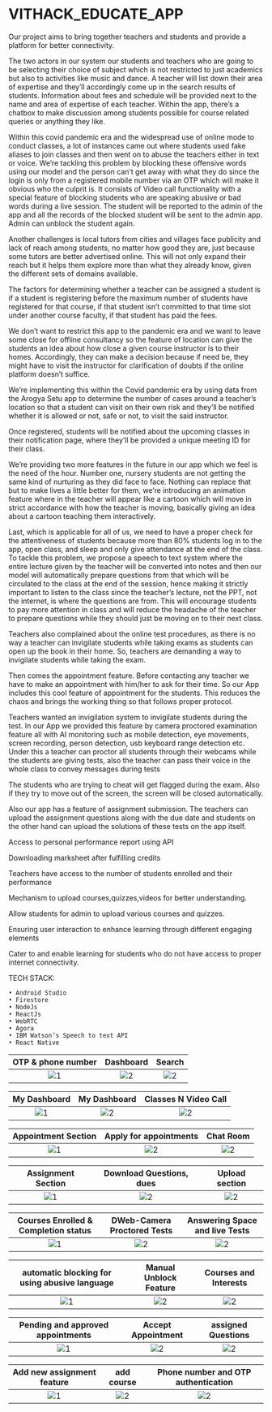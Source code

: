# VITHACK_EDUCATE_APP

Our project aims to bring together teachers and students and provide a platform for better connectivity.

The two actors in our system our students and teachers who are going to be selecting their choice of subject which is not restricted to just academics but also to activities like music and dance. A teacher will list down their area of expertise and they’ll accordingly come up in the search results of students. Information about fees and schedule will be provided next to the name and area of expertise of each teacher. Within the app, there’s a chatbox to make discussion among students possible for course related queries or anything they like.

Within this covid pandemic era and the widespread use of online mode to conduct classes, a lot of instances came out where students used fake aliases to join classes and then went on to abuse the teachers either in text or voice. We’re tackling this problem by blocking these offensive words using our model and the person can’t get away with what they do since the login is only from a registered mobile number via an OTP which will make it obvious who the culprit is. It consists of Video call functionality with a special feature of blocking students who are speaking abusive or bad words during a live session. The student will be reported to the admin of the app and all the records of the blocked student will be sent to the admin app. Admin can unblock the student again. 

Another challenges is local tutors from cities and villages face publicity and lack of reach among students, no matter how good they are, just because some tutors are better advertised online. This will not only expand their reach but it helps them explore more than what they already know, given the different sets of domains available. 

The factors for determining whether a teacher can be assigned a student is if a student is registering before the maximum number of students have registered for that course, if that student isn’t committed to that time slot under another course faculty, if that student has paid the fees. 

We don’t want to restrict this app to the pandemic era and we want to leave some close for offline consultancy so the feature of location can give the students an idea about how close a given course instructor is to their homes. Accordingly, they can make a decision because if need be, they might have to visit the instructor for clarification of doubts if the online platform doesn’t suffice. 

We’re implementing this within the Covid pandemic era by using data from the Arogya Setu app to determine the number of cases around a teacher’s location so that a student can visit on their own risk and they’ll be notified whether it is allowed or not, safe or not, to visit the said instructor. 

Once registered, students will be notified about the upcoming classes in their notification page, where they’ll be provided a unique meeting ID for their class. 

We’re providing two more features in the future in our app which we feel is the need of the hour. Number one, nursery students are not getting the same kind of nurturing as they did face to face. Nothing can replace that but to make lives a little better for them, we’re introducing an animation feature where in the teacher will appear like a cartoon which will move in strict accordance with how the teacher is moving, basically giving an idea about a cartoon teaching them interactively. 

Last, which is applicable for all of us, we need to have a proper check for the attentiveness of students because more than 80% students log in to the app, open class, and sleep and only give attendance at the end of the class. To tackle this problem, we propose a speech to text system where the entire lecture given by the teacher will be converted into notes and then our model will automatically prepare questions from that which will be circulated to the class at the end of the session, hence making it strictly important to listen to the class since the teacher’s lecture, not the PPT, not the internet, is where the questions are from. This will encourage students to pay more attention in class and will reduce the headache of the teacher to prepare questions while they should just be moving on to their next class. 

Teachers also complained about the online test procedures, as there is no way a teacher can invigilate students while taking exams as students can open up the book in their home. So, teachers are demanding a way to invigilate students while taking the exam.

Then comes the appointment feature. Before contacting any teacher we have to make an appointment with him/her to ask for their time. So our App includes this cool feature of appointment for the students. This reduces the chaos and brings the working thing so that follows proper protocol.

Teachers wanted an invigilation system to invigilate students during the test. In our App we provided this feature by camera proctored examination feature all with AI monitoring such as mobile detection, eye movements, screen recording, person detection, usb keyboard range detection etc. Under this a teacher can proctor all students through their webcams while the students are giving tests, also the teacher can pass their voice in the whole class to convey messages during tests

The students who are trying to cheat will get flagged during the exam. Also if they try to move out of the screen, the screen will be closed automatically.

Also our app has a feature of assignment submission. The teachers can upload the assignment questions along with the due date and students on the other hand can upload the solutions of these tests on the app itself.

Access to personal performance report using API

Downloading marksheet after fulfilling credits

Teachers have access to the number of students enrolled and their performance

Mechanism to upload courses,quizzes,videos  for better understanding.

Allow students for admin to upload various courses and quizzes.

Ensuring user interaction to enhance learning through different engaging elements

Cater to and enable learning for students who do not have access to proper internet connectivity.

TECH STACK:

    • Android Studio
    • Firestore
    • NodeJs
    • ReactJs
    • WebRTC
    • Agora
    • IBM Watson’s Speech to text API
    • React Native


OTP & phone number         |  Dashboard         |Search             |
:-------------------------:|:-------------------------:|:-------------------------:|
![1](https://github.com/Brute-Force2020/VITHACK_EDUCATE_APP/blob/main/screenshots/1.jpeg)  |  ![2](https://github.com/Brute-Force2020/VITHACK_EDUCATE_APP/blob/main/screenshots/2.jpeg)  |  ![2](https://github.com/Brute-Force2020/VITHACK_EDUCATE_APP/blob/main/screenshots/3.jpeg)  |


My Dashboard             |  My Dashboard         |Classes N Video Call             |
:-------------------------:|:-------------------------:|:-------------------------:|
![1](https://github.com/Brute-Force2020/VITHACK_EDUCATE_APP/blob/main/screenshots/4.jpeg)  |  ![2](https://github.com/Brute-Force2020/VITHACK_EDUCATE_APP/blob/main/screenshots/5.jpeg)  |  ![2](https://github.com/Brute-Force2020/VITHACK_EDUCATE_APP/blob/main/screenshots/6.jpeg)  |


Appointment Section           |  Apply for appointments         |Chat Room             |
:-------------------------:|:-------------------------:|:-------------------------:|
![1](https://github.com/Brute-Force2020/VITHACK_EDUCATE_APP/blob/main/screenshots/7.jpeg)  |  ![2](https://github.com/Brute-Force2020/VITHACK_EDUCATE_APP/blob/main/screenshots/8.jpeg)  |  ![2](https://github.com/Brute-Force2020/VITHACK_EDUCATE_APP/blob/main/screenshots/9.jpeg)  |


Assignment Section           |  Download Questions, dues         |Upload section             |
:-------------------------:|:-------------------------:|:-------------------------:|
![1](https://github.com/Brute-Force2020/VITHACK_EDUCATE_APP/blob/main/screenshots/10.jpeg)  |  ![2](https://github.com/Brute-Force2020/VITHACK_EDUCATE_APP/blob/main/screenshots/11.jpeg)  |  ![2](https://github.com/Brute-Force2020/VITHACK_EDUCATE_APP/blob/main/screenshots/12.jpeg)  |


Courses Enrolled & Completion status          |  DWeb-Camera Proctored Tests         | Answering Space and live Tests            |
:-------------------------:|:-------------------------:|:-------------------------:|
![1](https://github.com/Brute-Force2020/VITHACK_EDUCATE_APP/blob/main/screenshots/13.jpeg)  |  ![2](https://github.com/Brute-Force2020/VITHACK_EDUCATE_APP/blob/main/screenshots/14.jpeg)  |  ![2](https://github.com/Brute-Force2020/VITHACK_EDUCATE_APP/blob/main/screenshots/15.jpeg)  |


automatic blocking for using abusive language           |  Manual Unblock Feature         |Courses and Interests             |
:-------------------------:|:-------------------------:|:-------------------------:|
![1](https://github.com/Brute-Force2020/VITHACK_EDUCATE_APP/blob/main/screenshots/16.jpeg)  |  ![2](https://github.com/Brute-Force2020/VITHACK_EDUCATE_APP/blob/main/screenshots/17.jpeg)  |  ![2](https://github.com/Brute-Force2020/VITHACK_EDUCATE_APP/blob/main/screenshots/18.jpeg)  |


Pending and approved appointments         |  Accept Appointment         |assigned Questions             |
:-------------------------:|:-------------------------:|:-------------------------:|
![1](https://github.com/Brute-Force2020/VITHACK_EDUCATE_APP/blob/main/screenshots/19.jpeg)  |  ![2](https://github.com/Brute-Force2020/VITHACK_EDUCATE_APP/blob/main/screenshots/20.jpeg)  |  ![2](https://github.com/Brute-Force2020/VITHACK_EDUCATE_APP/blob/main/screenshots/21.jpeg)  |


Add new assignment feature           |  add course         |Phone number and OTP authentication             |
:-------------------------:|:-------------------------:|:-------------------------:|
![1](https://github.com/Brute-Force2020/VITHACK_EDUCATE_APP/blob/main/screenshots/22.jpeg)  |  ![2](https://github.com/Brute-Force2020/VITHACK_EDUCATE_APP/blob/main/screenshots/24.jpeg)  |  ![2](https://github.com/Brute-Force2020/VITHACK_EDUCATE_APP/blob/main/screenshots/1.jpeg)  |
